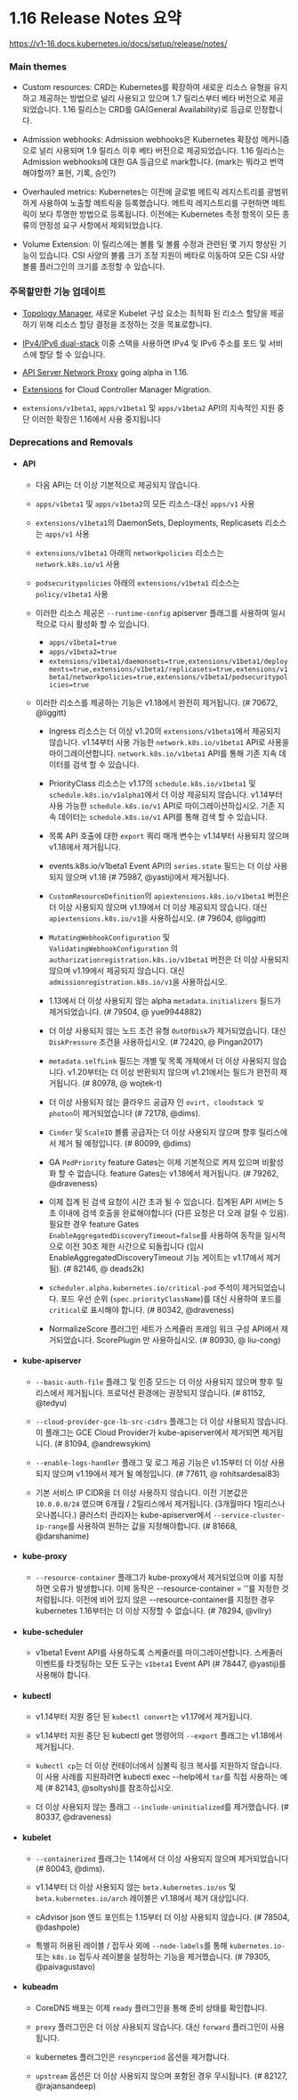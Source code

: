 # 1.16 Release Notes 요약
https://v1-16.docs.kubernetes.io/docs/setup/release/notes/


### Main themes
- Custom resources: CRD는 Kubernetes를 확장하여 새로운 리소스 유형을 유지하고 제공하는 방법으로 널리 사용되고 있으며 1.7 릴리스부터 베타 버전으로 제공되었습니다.
1.16 릴리스는 CRD를 GA(General Availability)로 등급로 인정합니다.


- Admission webhooks: Admission webhooks은 Kubernetes 확장성 메커니즘으로 널리 사용되며 1.9 릴리스 이후 베타 버전으로 제공되었습니다.
1.16 릴리스는 Admission webhooks에 대한 GA 등급으로 mark합니다.
(mark는 뭐라고 번역해야할까? 표현, 기록, 승인?)


- Overhauled metrics: Kubernetes는 이전에 글로벌 메트릭 레지스트리를 광범위하게 사용하여 노출할 메트릭을 등록했습니다. 메트릭 레지스트리를 구현하면 메트릭이 보다 투명한 방법으로 등록됩니다.
이전에는 Kubernetes 측정 항목이 모든 종류의 안정성 요구 사항에서 제외되었습니다.


- Volume Extension: 이 릴리스에는 볼륨 및 볼륨 수정과 관련된 몇 가지 향상된 기능이 있습니다.
CSI 사양의 볼륨 크기 조정 지원이 베타로 이동하여 모든 CSI 사양 볼륨 플러그인의 크기를 조정할 수 있습니다.


### 주목할만한 기능 업데이트
- [Topology Manager](https://github.com/kubernetes/enhancements/issues/693),
새로운 Kubelet 구성 요소는 최적화 된 리소스 할당을 제공하기 위해 리소스 할당 결정을 조정하는 것을 목표로합니다.


- [IPv4/IPv6 dual-stack](https://kubernetes.io/docs/concepts/services-networking/dual-stack/) 이중 스택을 사용하면 IPv4 및 IPv6 주소를 포드 및 서비스에 할당 할 수 있습니다.


- [API Server Network Proxy](https://github.com/kubernetes/enhancements/blob/master/keps/sig-api-machinery/20190226-network-proxy.md) going alpha in 1.16.


- [Extensions](https://github.com/kubernetes/enhancements/blob/master/keps/sig-cloud-provider/20190422-cloud-controller-manager-migration.md) for Cloud Controller Manager Migration.


- `extensions/v1beta1`, `apps/v1beta1` 및 `apps/v1beta2` API의 지속적인 지원 중단 이러한 확장은 1.16에서 사용 중지됩니다


### Deprecations and Removals
- #### API
  - 다음 API는 더 이상 기본적으로 제공되지 않습니다.

  - `apps/v1beta1` 및 `apps/v1beta2`의 모든 리소스-대신 `apps/v1` 사용

  - `extensions/v1beta1`의 DaemonSets, Deployments, Replicasets 리소스는 `apps/v1` 사용

  - `extensions/v1beta1` 아래의 `networkpolicies` 리소스는 `network.k8s.io/v1` 사용

  - `podsecuritypolicies` 아래의 `extensions/v1beta1` 리소스는 `policy/v1beta1` 사용

  - 이러한 리소스 제공은 `--runtime-config` apiserver 플래그를 사용하여 일시적으로 다시 활성화 할 수 있습니다.
    - `apps/v1beta1=true`
    - `apps/v1beta2=true`
    - `extensions/v1beta1/daemonsets=true,extensions/v1beta1/deployments=true,extensions/v1beta1/replicasets=true,extensions/v1beta1/networkpolicies=true,extensions/v1beta1/podsecuritypolicies=true`

  - 이러한 리소스를 제공하는 기능은 v1.18에서 완전히 제거됩니다. (# 70672, @liggitt)
    - Ingress 리소스는 더 이상 v1.20의 `extensions/v1beta1`에서 제공되지 않습니다.
    v1.14부터 사용 가능한 `network.k8s.io/v1beta1` API로 사용을 마이그레이션합니다.
    `network.k8s.io/v1beta1` API를 통해 기존 지속 데이터를 검색 할 수 있습니다.

    - PriorityClass 리소스는 v1.17의 `schedule.k8s.io/v1beta1` 및 `schedule.k8s.io/v1alpha1`에서 더 이상 제공되지 않습니다. v1.14부터 사용 가능한 `schedule.k8s.io/v1` API로 마이그레이션하십시오. 기존 지속 데이터는 `schedule.k8s.io/v1` API를 통해 검색 할 수 있습니다.

    - 목록 API 호출에 대한 `export` 쿼리 매개 변수는 v1.14부터 사용되지 않으며 v1.18에서 제거됩니다.

    - events.k8s.io/v1beta1 Event API의 `series.state` 필드는 더 이상 사용되지 않으며 v1.18 (# 75987, @yastij)에서 제거됩니다.

    - `CustomResourceDefinition`의 `apiextensions.k8s.io/v1beta1` 버전은 더 이상 사용되지 않으며 v1.19에서 더 이상 제공되지 않습니다. 대신 `apiextensions.k8s.io/v1`을 사용하십시오.
    (# 79604, @liggitt)

    - `MutatingWebhookConfiguration` 및 `ValidatingWebhookConfiguration` 의 `authorizationregistration.k8s.io/v1beta1` 버전은 더 이상 사용되지 않으며 v1.19에서 제공되지 않습니다.
    대신 `admissionregistration.k8s.io/v1`을 사용하십시오.

    - 1.13에서 더 이상 사용되지 않는 alpha `metadata.initializers` 필드가 제거되었습니다. (# 79504, @ yue9944882)

    - 더 이상 사용되지 않는 노드 조건 유형 `OutOfDisk`가 제거되었습니다. 대신 `DiskPressure` 조건을 사용하십시오. (# 72420, @ Pingan2017)

    - `metadata.selfLink` 필드는 개별 및 목록 개체에서 더 이상 사용되지 않습니다. v1.20부터는 더 이상 반환되지 않으며 v1.21에서는 필드가 완전히 제거됩니다. (# 80978, @ wojtek-t)

    - 더 이상 사용되지 않는 클라우드 공급자 인 `ovirt, cloudstack 및 photon`이 제거되었습니다 (# 72178, @dims).

    - `Cinder` 및 `ScaleIO` 볼륨 공급자는 더 이상 사용되지 않으며 향후 릴리스에서 제거 될 예정입니다. (# 80099, @dims)

    - GA `PodPriority` feature Gates는 이제 기본적으로 켜져 있으며 비활성화 할 수 없습니다. feature Gates는 v1.18에서 제거됩니다. (# 79262, @draveness)

    - 이제 집계 된 검색 요청이 시간 초과 될 수 있습니다.
    집계된 API 서버는 5초 이내에 검색 호출을 완료해야합니다 (다른 요청은 더 오래 걸릴 수 있음).
    필요한 경우 feature Gates `EnableAggregatedDiscoveryTimeout=false`를 사용하여 동작을 일시적으로 이전 30초 제한 시간으로 되돌립니다 (임시 EnableAggregatedDiscoveryTimeout 기능 게이트는 v1.17에서 제거됨). (# 82146, @ deads2k)

    - `scheduler.alpha.kubernetes.io/critical-pod` 주석이 제거되었습니다.
    포드 우선 순위 (`spec.priorityClassName`)를 대신 사용하여 포드를 `critical`로 표시해야 합니다. (# 80342, @draveness)

    - NormalizeScore 플러그인 세트가 스케줄러 프레임 워크 구성 API에서 제거되었습니다. ScorePlugin 만 사용하십시오. (# 80930, @ liu-cong)


- #### kube-apiserver
  - `--basic-auth-file` 플래그 및 인증 모드는 더 이상 사용되지 않으며 향후 릴리스에서 제거됩니다. 프로덕션 환경에는 권장되지 않습니다. (# 81152, @tedyu)

  - `--cloud-provider-gce-lb-src-cidrs` 플래그는 더 이상 사용되지 않습니다. 이 플래그는 GCE Cloud Provider가 kube-apiserver에서 제거되면 제거됩니다. (# 81094, @andrewsykim)

  - `--enable-logs-handler` 플래그 및 로그 제공 기능은 v1.15부터 더 이상 사용되지 않으며 v1.19에서 제거 될 예정입니다. (# 77611, @ rohitsardesai83)

  - 기본 서비스 IP CIDR을 더 이상 사용하지 않습니다. 이전 기본값은 `10.0.0.0/24` 였으며 6개월 / 2릴리스에서 제거됩니다. (3개월마다 1릴리스나오나봅니다.)
  클러스터 관리자는 kube-apiserver에서 `--service-cluster-ip-range`를 사용하여 원하는 값을 지정해야합니다. (# 81668, @darshanime)


- #### kube-proxy
  - `--resource-container` 플래그가 kube-proxy에서 제거되었으며 이를 지정하면 오류가 발생합니다.
  이제 동작은 --resource-container = ''를 지정한 것처럼됩니다. 이전에 비어 있지 않은 --resource-container를 지정한 경우 kubernetes 1.16부터는 더 이상 지정할 수 없습니다. (# 78294, @vllry)


- #### kube-scheduler
  - v1beta1 Event API를 사용하도록 스케줄러를 마이그레이션합니다. 스케줄러 이벤트를 타겟팅하는 모든 도구는 `v1beta1` Event API (# 78447, @yastij)를 사용해야 합니다.


- #### kubectl
  - v1.14부터 지원 중단 된 `kubectl convert`는 v1.17에서 제거됩니다.

  - v1.14부터 지원 중단 된 kubectl get 명령어의 `--export` 플래그는 v1.18에서 제거됩니다.

  - `kubectl cp`는 더 이상 컨테이너에서 심볼릭 링크 복사를 지원하지 않습니다. 이 사용 사례를 지원하려면 kubectl exec --help에서 `tar`를 직접 사용하는 예제 (# 82143, @soltysh)를 참조하십시오.

  - 더 이상 사용되지 않는 플래그 `--include-uninitialized`를 제거했습니다. (# 80337, @draveness)


- #### kubelet
  - `--containerized` 플래그는 1.14에서 더 이상 사용되지 않으며 제거되었습니다 (# 80043, @dims).

  - v1.14부터 더 이상 사용되지 않는 `beta.kubernetes.io/os` 및 `beta.kubernetes.io/arch` 레이블은 v1.18에서 제거 대상입니다.

  - cAdvisor json 엔드 포인트는 1.15부터 더 이상 사용되지 않습니다. (# 78504, @dashpole)

  - 특별히 허용된 레이블 / 접두사 외에 `--node-labels`를 통해 `kubernetes.io-` 또는 `k8s.io` 접두사 레이블을 설정하는 기능을 제거했습니다. (# 79305, @paivagustavo)


- #### kubeadm
  - CoreDNS 배포는 이제 `ready` 플러그인을 통해 준비 상태를 확인합니다.

  - `proxy` 플러그인은 더 이상 사용되지 않습니다. 대신 `forward` 플러그인이 사용됩니다.

  - kubernetes 플러그인은 `resyncperiod` 옵션을 제거합니다.

  - `upstream` 옵션은 더 이상 사용되지 않으며 포함된 경우 무시됩니다. (# 82127, @rajansandeep)
